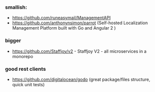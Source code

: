 


### smallish:
  - https://github.com/runeasymail/ManagementAPI
  - https://github.com/anthonynsimon/parrot (Self-hosted Localization Management Platform built with Go and Angular 2 )


### bigger
  - https://github.com/Staffjoy/v2 - Staffjoy V2 - all microservices in a monorepo



### good rest clients
  - https://github.com/digitalocean/godo (great package/files structure, quick unit tests)
